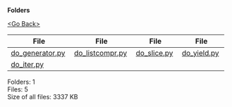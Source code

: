 **Folders**

[&lt;Go Back&gt;](../right.html)

<table><thead><tr class="header"><th><strong>File</strong></th><th><strong>File</strong></th><th><strong>File</strong></th><th><strong>File</strong></th></tr></thead><tbody><tr class="odd"><td><a href="do_generator.py">do_generator.py</a> </td><td><a href="do_listcompr.py">do_listcompr.py</a> </td><td><a href="do_slice.py">do_slice.py</a> </td><td><a href="do_yield.py">do_yield.py</a> </td></tr><tr class="even"><td><a href="do_iter.py">do_iter.py</a> </td><td></td><td></td><td></td></tr></tbody></table>

Folders: 1  
Files: 5  
Size of all files: 3337 KB
